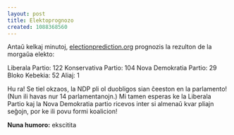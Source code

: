 ```yaml
---
layout: post
title: Elektoprognozo
created: 1088368560
---
```

Antaŭ kelkaj minutoj, <a href="http://www.electionprediction.org/2004_fed/">electionprediction.org</a> prognozis la rezulton de la morgaŭa elekto:

Liberala Partio: 122
Konservativa Partio: 104
Nova Demokratia Partio: 29
Bloko Kebekia: 52
Aliaj: 1

Hu ra!  Se tiel okzaos, la NDP pli ol duobligos sian ĉeeston en la parlamento!  (Nun ili havas nur 14 parlamentanojn.)  Mi tamen esperas ke la Liberala Partio kaj la Nova Demokratia partio ricevos inter si almenaŭ kvar pliajn seĝojn, por ke ili povu formi koalicion!

<b>Nuna humoro:</b> ekscitita

